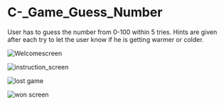 # C-_Game_Guess_Number
User has to guess the number from 0-100 within 5 tries. Hints are given after each try to let the user know if he is getting warmer or colder. 

![Welcomescreen](https://user-images.githubusercontent.com/17915464/28102563-5caebcca-6713-11e7-8e93-81f929e0e840.png)

![instruction_screen](https://user-images.githubusercontent.com/17915464/28102588-936439de-6713-11e7-82a3-7da7db7e5b79.png)

![lost game](https://user-images.githubusercontent.com/17915464/28102596-9f5f0160-6713-11e7-9b8d-9acece49c356.png)

![won screen](https://user-images.githubusercontent.com/17915464/28102601-a6ba5c7a-6713-11e7-8066-9addfd0c19bf.png)

